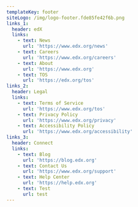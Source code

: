 ```yaml
---
templateKey: footer
siteLogo: /img/logo-footer.fde85fe42f6b.png
links_1:
  header: edX
  links:
    - text: News
      url: 'https://www.edx.org/news'
    - text: Careers
      url: 'https://www.edx.org/careers'
    - text: About
      url: 'https://www.edx.org'
    - text: TOS
      url: 'https://edx.org/tos'
links_2:
  header: Legal
  links:
    - text: Terms of Service
      url: 'https://www.edx.org/tos'
    - text: Privacy Policy
      url: 'https://www.edx.org/privacy'
    - text: Accessibility Policy
      url: 'https://www.edx.org/accessibility'
links_3:
  header: Connect
  links:
    - text: Blog
      url: 'https://blog.edx.org'
    - text: Contact Us
      url: 'https://www.edx.org/support'
    - text: Help Center
      url: 'https://help.edx.org'
    - text: Test
      url: test
---
```


